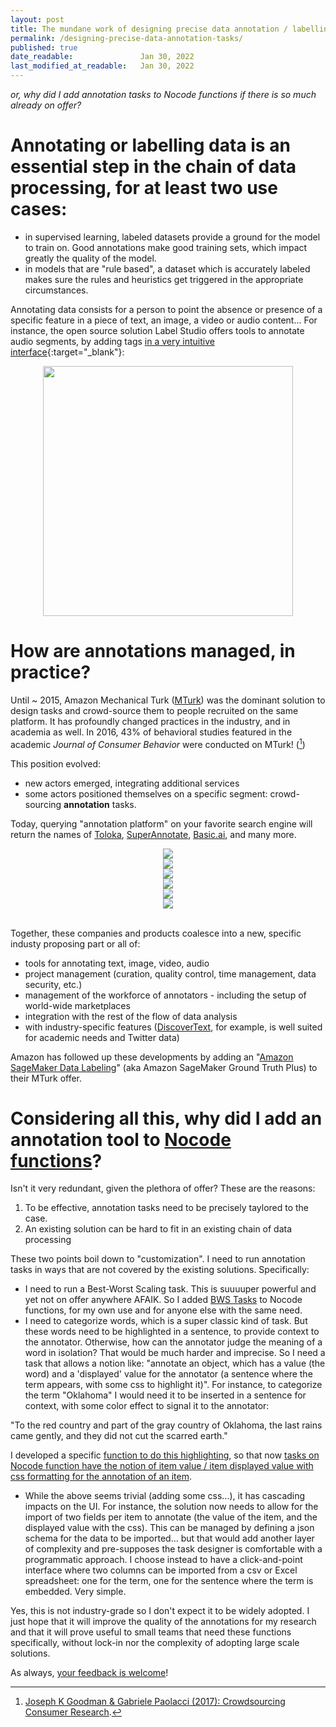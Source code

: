 ```yaml
---
layout: post
title: The mundane work of designing precise data annotation / labelling tasks
permalink: /designing-precise-data-annotation-tasks/
published: true
date_readable:               Jan 30, 2022
last_modified_at_readable:   Jan 30, 2022
---
```


_or, why did I add annotation tasks to Nocode functions if there is so much already on offer?_

# Annotating or labelling data is an essential step in the chain of data processing, for at least two use cases:

* in supervised learning, labeled datasets provide a ground for the model to train on. Good annotations make good training sets, which impact greatly the quality of the model.
* in models that are "rule based", a dataset which is accurately labeled makes sure the rules and heuristics get triggered in the appropriate circumstances.

Annotating data consists for a person to point the absence or presence of a specific feature in a piece of text, an image, a video or audio content...
For instance, the open source solution Label Studio offers tools to annotate audio segments, by adding tags [in a very intuitive interface](https://labelstud.io/playground/){:target="_blank"}:

<div align="center">
   <img src="https://user-images.githubusercontent.com/1244100/151705003-f9c8212c-e76e-4550-8926-8605ca7c307f.png" width="400"/>
</div>

# How are annotations managed, in practice?

Until ~ 2015, Amazon Mechanical Turk ([MTurk](https://www.mturk.com/)) was the dominant solution to design tasks and crowd-source them to people recruited on the same platform.
It has profoundly changed practices in the industry, and in academia as well.
In 2016, 43% of behavioral studies featured in the academic _Journal of Consumer Behavior_ were conducted on MTurk! ([^1])

This position evolved:

- new actors emerged, integrating additional services
- some actors positioned themselves on a specific segment: crowd-sourcing __annotation__ tasks.

Today, querying "annotation platform" on your favorite search engine will return the names of [Toloka](https://toloka.ai), [SuperAnnotate](https://www.superannotate.com), [Basic.ai](https://www.basic.ai), and many more.

<div align="center">
   <img src="https://user-images.githubusercontent.com/1244100/151705453-f40cea8d-f5c9-4e86-8dcb-1ef3a2463718.png"/>
  <br/>
   <img src="https://user-images.githubusercontent.com/1244100/151705550-5533fd1e-5fcc-4b55-a52f-6a8784e03aec.png"/>
  <br/>
   <img src="https://user-images.githubusercontent.com/1244100/151705567-89e2e755-d1d2-48da-ac31-c2ce77e48207.png"/>
  <br/>
   <img src="https://user-images.githubusercontent.com/1244100/151705592-3f521256-8f98-4966-874d-5c40819b1ec8.png"/>
  <br/>
   <img src="https://user-images.githubusercontent.com/1244100/151705611-c21b9cde-bc08-4462-9f77-df1cd219b676.png"/>
  <br/>
   <img src="https://user-images.githubusercontent.com/1244100/151705768-4667a2fe-b5ea-4b8b-95f3-94af1854c3b7.png"/>
</div>  
<br/>

Together, these companies and products coalesce into a new, specific industy proposing part or all of:

- tools for annotating text, image, video, audio
- project management (curation, quality control, time management, data security, etc.)
- management of the workforce of annotators - including the setup of world-wide marketplaces
- integration with the rest of the flow of data analysis
- with industry-specific features ([DiscoverText](https://www.discovertext.com/), for example, is well suited for academic needs and Twitter data)

Amazon has followed up these developments by adding an "[Amazon SageMaker Data Labeling](https://aws.amazon.com/sagemaker/data-labeling/?nc=sn&loc=0)" (aka Amazon SageMaker Ground Truth Plus) to their MTurk offer.


# Considering all this, why did I add an annotation tool to [Nocode functions](https://nocodefunctions.com/)?

Isn't it very redundant, given the plethora of offer? These are the reasons:

1. To be effective, annotation tasks need to be precisely taylored to the case.
2. An existing solution can be hard to fit in an existing chain of data processing

These two points boil down to "customization". I need to run annotation tasks in ways that are not covered by the existing solutions. Specifically:

- I need to run a Best-Worst Scaling task. This is suuuuper powerful and yet not on offer anywhere AFAIK. So I added [BWS Tasks](https://nocodefunctions.com/blog/best-worst-scaling-bws-in-progress/) to Nocode functions, for my own use and for anyone else with the same need.
- I need to categorize words, which is a super classic kind of task. But these words need to be highlighted in a sentence, to provide context to the annotator. Otherwise, how can the annotator judge the meaning of a word in isolation? That would be much harder and imprecise. So I need a task that allows a notion like: "annotate an object, which has a value (the word) and a 'displayed' value for the annotator (a sentence where the term appears, with some css to highlight it)".  For instance, to categorize the term "Oklahoma" I would need it to be inserted in a sentence for context, with some color effect to signal it to the annotator:

"To the red country and part of the gray country of <span id="oklahoma">Oklahoma</span>, the last rains came gently, and they did not cut the scarred earth."

I developed a specific [function to do this highlighting](https://nocodefunctions.com/highlighter/highlight_word_in_context.html), so that  now [tasks on Nocode function have the notion of item value / item displayed value with css formatting for the annotation of an item](https://nocodefunctions.com/labelling/role.html).
- While the above seems trivial (adding some css...), it has cascading impacts on the UI. For instance, the solution now needs to allow for the import of two fields per item to annotate (the value of the item, and the displayed value with the css). This can be managed by defining a json schema for the data to be imported... but that would add another layer of complexity and pre-supposes the task designer is comfortable with a programmatic approach. I choose instead to have a click-and-point interface where two columns can be imported from a csv or Excel spreadsheet: one for the term, one for the sentence where the term is embedded. Very simple.

Yes, this is not industry-grade so I don't expect it to be widely adopted. I just hope that it will improve the quality of the annotations for my research and that it will prove useful to small teams that need these functions specifically, without lock-in nor the complexity of adopting large scale solutions.

As always, [your feedback is welcome](https://nocodefunctions.com/support.html)!

[^1]: [ Joseph K Goodman & Gabriele Paolacci (2017): Crowdsourcing Consumer Research](https://doi.org/10.1093/jcr/ucx047).
